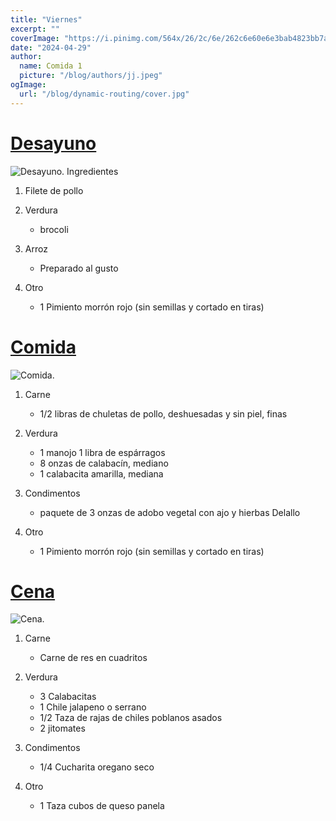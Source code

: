 ```yaml
---
title: "Viernes"
excerpt: ""
coverImage: "https://i.pinimg.com/564x/26/2c/6e/262c6e60e6e3bab4823bb7ab9cfc6f0a.jpg"
date: "2024-04-29"
author:
  name: Comida 1
  picture: "/blog/authors/jj.jpeg"
ogImage:
  url: "/blog/dynamic-routing/cover.jpg"
---
```

# [Desayuno](https://www.pinterest.com.mx/pin/8022105580469345/)

![Desayuno.](https://i.pinimg.com/564x/b5/53/37/b55337a0ee99dd6e3ca7f345f396d3f4.jpg)
Ingredientes

1. Filete de pollo

2. Verdura
    - brocoli

3. Arroz 
    - Preparado al gusto

4. Otro
    - 1 Pimiento morrón rojo (sin semillas y cortado en tiras)


# [Comida](https://www.pinterest.com.mx/pin/373517362857494378/)

![Comida.](https://i.pinimg.com/564x/26/2c/6e/262c6e60e6e3bab4823bb7ab9cfc6f0a.jpg)

1. Carne
   - 1/2 libras de chuletas de pollo, deshuesadas y sin piel, finas
2. Verdura
    - 1 manojo 1 libra de espárragos
    - 8 onzas de calabacín, mediano
    - 1 calabacita amarilla, mediana

3. Condimentos

    - paquete de 3 onzas de adobo vegetal con ajo y hierbas Delallo

4. Otro

    - 1 Pimiento morrón rojo (sin semillas y cortado en tiras)

# [Cena](https://www.pinterest.com.mx/pin/323203710769283874/)

![Cena.](https://i.pinimg.com/564x/fa/64/2a/fa642a7384a1cc716d1b9608c080f91d.jpg)

1. Carne
    - Carne de res en cuadritos

2. Verdura
    - 3 Calabacitas
    - 1 Chile jalapeno o serrano
    - 1/2 Taza de rajas de chiles poblanos asados
    - 2 jitomates

3. Condimentos

    - 1/4 Cucharita oregano seco

4. Otro

    - 1 Taza cubos de queso panela

